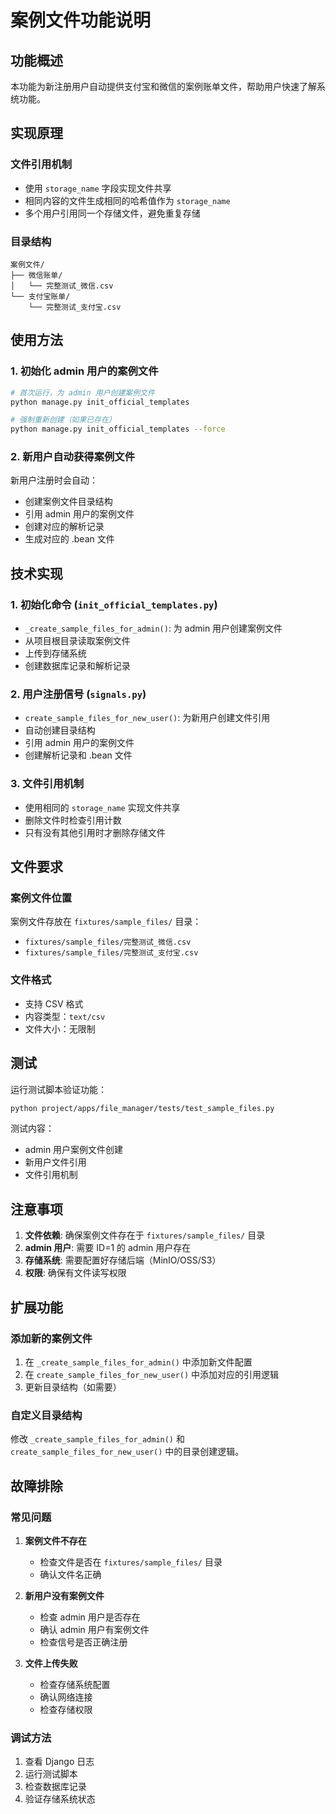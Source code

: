 # 案例文件功能说明

## 功能概述

本功能为新注册用户自动提供支付宝和微信的案例账单文件，帮助用户快速了解系统功能。

## 实现原理

### 文件引用机制
- 使用 `storage_name` 字段实现文件共享
- 相同内容的文件生成相同的哈希值作为 `storage_name`
- 多个用户引用同一个存储文件，避免重复存储

### 目录结构
```
案例文件/
├── 微信账单/
│   └── 完整测试_微信.csv
└── 支付宝账单/
    └── 完整测试_支付宝.csv
```

## 使用方法

### 1. 初始化 admin 用户的案例文件

```bash
# 首次运行，为 admin 用户创建案例文件
python manage.py init_official_templates

# 强制重新创建（如果已存在）
python manage.py init_official_templates --force
```

### 2. 新用户自动获得案例文件

新用户注册时会自动：
- 创建案例文件目录结构
- 引用 admin 用户的案例文件
- 创建对应的解析记录
- 生成对应的 .bean 文件

## 技术实现

### 1. 初始化命令 (`init_official_templates.py`)

- `_create_sample_files_for_admin()`: 为 admin 用户创建案例文件
- 从项目根目录读取案例文件
- 上传到存储系统
- 创建数据库记录和解析记录

### 2. 用户注册信号 (`signals.py`)

- `create_sample_files_for_new_user()`: 为新用户创建文件引用
- 自动创建目录结构
- 引用 admin 用户的案例文件
- 创建解析记录和 .bean 文件

### 3. 文件引用机制

- 使用相同的 `storage_name` 实现文件共享
- 删除文件时检查引用计数
- 只有没有其他引用时才删除存储文件

## 文件要求

### 案例文件位置
案例文件存放在 `fixtures/sample_files/` 目录：
- `fixtures/sample_files/完整测试_微信.csv`
- `fixtures/sample_files/完整测试_支付宝.csv`

### 文件格式
- 支持 CSV 格式
- 内容类型：`text/csv`
- 文件大小：无限制

## 测试

运行测试脚本验证功能：

```bash
python project/apps/file_manager/tests/test_sample_files.py
```

测试内容：
- admin 用户案例文件创建
- 新用户文件引用
- 文件引用机制

## 注意事项

1. **文件依赖**: 确保案例文件存在于 `fixtures/sample_files/` 目录
2. **admin 用户**: 需要 ID=1 的 admin 用户存在
3. **存储系统**: 需要配置好存储后端（MinIO/OSS/S3）
4. **权限**: 确保有文件读写权限

## 扩展功能

### 添加新的案例文件

1. 在 `_create_sample_files_for_admin()` 中添加新文件配置
2. 在 `create_sample_files_for_new_user()` 中添加对应的引用逻辑
3. 更新目录结构（如需要）

### 自定义目录结构

修改 `_create_sample_files_for_admin()` 和 `create_sample_files_for_new_user()` 中的目录创建逻辑。

## 故障排除

### 常见问题

1. **案例文件不存在**
   - 检查文件是否在 `fixtures/sample_files/` 目录
   - 确认文件名正确

2. **新用户没有案例文件**
   - 检查 admin 用户是否存在
   - 确认 admin 用户有案例文件
   - 检查信号是否正确注册

3. **文件上传失败**
   - 检查存储系统配置
   - 确认网络连接
   - 检查存储权限

### 调试方法

1. 查看 Django 日志
2. 运行测试脚本
3. 检查数据库记录
4. 验证存储系统状态
